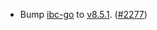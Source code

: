 - Bump [ibc-go](https://github.com/cosmos/ibc-go) to
  [v8.5.1](https://github.com/cosmos/ibc-go/releases/tag/v8.5.1).
  ([\#2277](https://github.com/cosmos/interchain-security/pull/2277))